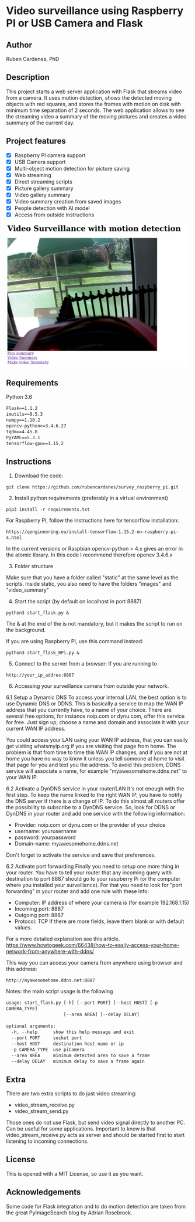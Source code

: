 # Video surveillance using Raspberry PI or USB Camera and Flask

## Author 
Ruben Cardenes, PhD

## Description

This project starts a web server application with Flask that streams video from a camera. 
 It uses motion detection, shows the detected moving objects with red squares, and stores the frames with motion on disk with minimum time separation of 2 seconds. 
The web application allows to see the streaming video a summary of the moving pictures and creates a video summary of the current day.
 
 ## Project features 

- [x] Raspberry PI camera support
- [x] USB Camera support 
- [x] Multi-object motion detection for picture saving 
- [x] Web streaming 
- [x] Direct streaming scripts  
- [x] Picture gallery summary
- [x] Video gallery summary 
- [x] Video summary creation from saved images 
- [x] People detection with AI model
- [x] Access from outside instructions  

![image](example.png)

## Requirements

Python 3.6 

```
Flask==1.1.2
imutils==0.5.3
numpy==1.18.2
opencv-python>=3.4.6.27
tqdm==4.45.0
PyYAML==5.3.1
tensorflow-gpu==1.15.2
```

## Instructions 

1. Download the code:
```
git clone https://github.com/rubencardenes/survey_raspberry_pi.git
```

2. Install python requirements (preferably in a virtual environment) 
```
pip3 install -r requirements.txt 
```

For Raspberry PI, follow the instructions here for tensorflow installation:
```
https://qengineering.eu/install-tensorflow-1.15.2-on-raspberry-pi-4.html
```
In the current versions or Raspbian opencv-python > 4.x gives an error in the atomic library. 
In this code I recommend therefore opencv 3.4.6.x

3. Folder structure 

Make sure that you have a folder called "static" at the same level as the scripts. 
Inside static, you also need to have the folders "images" and "video_summary"
 
4. Start the script (by default on localhost in port 8887)
```
python3 start_flask.py &
```
The & at the end of the is not mandatory, but it makes the script to run on the background. 

If you are using Raspberry PI, use this command instead:
```
python3 start_flask_RPi.py &
```

5. Connect to the server from a browser:
If you are running to 
```
http://your_ip_addres:8887
```

6. Accessing your surveillance camera from outside your network. 

6.1 Setup a Dynamic DNS 
To access your internal LAN, the best option is to use Dynamic DNS or DDNS. This is basically a service to map the WAN IP address that you currently have, to a name of your choice.
There are several free options, for instance noip.com or dynu.com, offer this service for free. Just sign up, choose a name and domain and associate it with your current WAN IP address.  

You could access your LAN using your WAN IP address, that you can easily get visiting whatsmyip.org if you are visiting that page from home.
The problem is that from time to time this WAN IP changes, and if you are not at home you have no way to know it unless you tell someone at home to visit that page for you and text you the address.
To avoid this problem, DDNS service will associate a name, for example "myawesomehome.ddns.net" to your WAN IP. 

6.2 Activate a DynDNS service in your router/LAN
It's not enough with the first step. To keep the name linked to the right WAN IP, you have to notify the DNS server if there is a change of IP. 
To do this almost all routers offer the possibility to subscribe to a DynDNS service. 
So, look for DDNS or DynDNS in your router and add one service with the following information:
- Provider: noip.com or dynu.com or the provider of your choice 
- username: yourusername 
- password: yourpassword 
- Domain-name: myawesomehome.ddns.net 

Don't forget to activate the service and save that preferences. 

6.2 Activate port forwarding 
Finally you need to setup one more thing in your router. You have to tell your router that any incoming query 
with destination to port 8887 should go to your raspberry Pi (or the computer where you installed your 
surveillance). For that you need to look for "port forwarding" in your router and add one rule
with these info:
- Computer: IP address of where your camera is (for example 192.168.1.15)
- Incoming port: 8887
- Outgoing port: 8887
- Protocol: TCP 
If there are more fields, leave them blank or with default values. 

For a more detailed explanation see this article. 
https://www.howtogeek.com/66438/how-to-easily-access-your-home-network-from-anywhere-with-ddns/

This way you can access your camera from anywhere using browser and this address: 
```
http://myawesomehome.ddns.net:8887
```


Notes: the main script usage is the following  

```
usage: start_flask.py [-h] [--port PORT] [--host HOST] [-p CAMERA_TYPE]
                      [--area AREA] [--delay DELAY]

optional arguments:
  -h, --help      show this help message and exit
  --port PORT     socket port
  --host HOST     destination host name or ip
  -p CAMERA_TYPE  use piCamera
  --area AREA     minimum detected area to save a frame
  --delay DELAY   minimum delay to save a frame again
```
## Extra

There are two extra scripts to do just video streaming:

- video_stream_receive.py
- video_stream_send.py  

Those ones do not use Flask, but send video signal directly to another PC. Can be useful for some applications. 
Important to know is that video_stream_receive.py acts as server and should be started first to start listening to incoming connections. 

## License 
This is opened with a MIT License, so use it as you want.    

## Acknowledgements

Some code for Flask integration and to do motion detection are taken from the great PyImageSearch blog by Adrian Rosebrock. 


